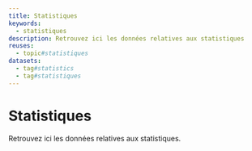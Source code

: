 ```yaml
---
title: Statistiques
keywords:
  - statistiques
description: Retrouvez ici les données relatives aux statistiques
reuses:
  - topic#statistiques
datasets:
  - tag#statistics
  - tag#statistiques
---
```

# Statistiques

Retrouvez ici les données relatives aux statistiques.